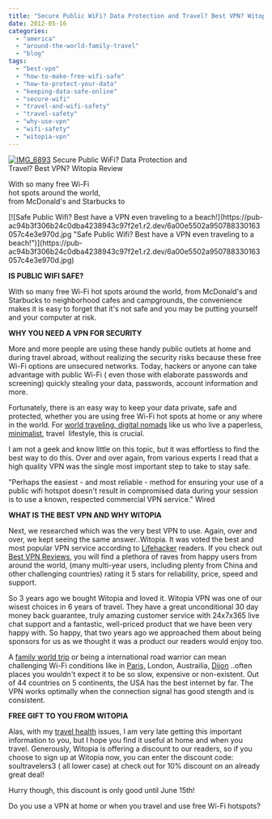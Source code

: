 ```yaml
---
title: "Secure Public WiFi? Data Protection and Travel? Best VPN? Witopia Review"
date: 2012-05-16
categories: 
  - "america"
  - "around-the-world-family-travel"
  - "blog"
tags: 
  - "best-vpn"
  - "how-to-make-free-wifi-safe"
  - "how-to-protect-your-data"
  - "keeping-data-safe-online"
  - "secure-wifi"
  - "travel-and-wifi-safety"
  - "travel-safety"
  - "why-use-vpn"
  - "wifi-safety"
  - "witopia-vpn"
---
```


[![IMG_6893](https://pub-ac94b3f306b24c0dba4238943c97f2e1.r2.dev/6a00e5502a950788330167667020d0970b.jpg "IMG_6893")](https://pub-ac94b3f306b24c0dba4238943c97f2e1.r2.dev/6a00e5502a950788330167667020d0970b.jpg) Secure Public WiFi? Data Protection and  
Travel? Best VPN? Witopia Review  
  
With so many free Wi-Fi  
hot spots around the world,  
from McDonald's and Starbucks to

<!--more--> [![Safe Public Wifi? Best have a VPN even traveling to a beach!](https://pub-ac94b3f306b24c0dba4238943c97f2e1.r2.dev/6a00e5502a950788330163057c4e3e970d.jpg "Safe Public Wifi? Best have a VPN even traveling to a beach!")](https://pub-ac94b3f306b24c0dba4238943c97f2e1.r2.dev/6a00e5502a950788330163057c4e3e970d.jpg)  
  
**IS PUBLIC WIFI SAFE?**  
  
With so many free Wi-Fi hot spots around the world, from McDonald's and Starbucks to neighborhood cafes and campgrounds, the convenience makes it is easy to forget that it's not safe and you may be putting yourself and your computer at risk.  
  
**WHY YOU NEED A VPN FOR SECURITY**  
  
More and more people are using these handy public outlets at home and during travel abroad, without realizing the security risks because these free Wi-Fi options are unsecured networks. Today, hackers or anyone can take advantage with public Wi-Fi ( even those with elaborate passwords and screening) quickly stealing your data, passwords, account information and more.  
  
Fortunately, there is an easy way to keep your data private, safe and protected, whether you are using free Wi-Fi hot spots at home or any where in the world. For [world traveling, digital nomads](http://soultravelers3new.local/2009/04/how-to-travel-the-world-as-a-digital-nomad-family.html "world traveling digital nomads") like us who live a paperless, [minimalist](http://soultravelers3new.local/2011/08/minimalist-living-family-travel-lifestyle-books.html "minimalist lifestyle"), travel  lifestyle, this is crucial.  
  
I am not a geek and know little on this topic, but it was effortless to find the best way to do this. Over and over again, from various experts I read that a high quality VPN was the single most important step to take to stay safe.  
  
  
"Perhaps the easiest - and most reliable - method for ensuring your use of a public wifi hotspot doesn't result in compromised data during your session is to use a known, respected commercial VPN service." Wired  
  

**WHAT IS THE BEST VPN AND WHY WITOPIA**  
  
Next, we researched which was the very best VPN to use. Again, over and over, we kept seeing the same answer..Witopia. It was voted the best and  most popular VPN service according to [Lifehacker](http://lifehacker.com/5761226/best-vpn-service-provider-witopia "lifehackers best vpn") readers. If you check out [Best VPN Reviews](http://www.vpnreviews.com/?p=84 "best vpn reviews"), you will find a plethora of raves from happy users from around the world, (many multi-year users, including plenty from China and other challenging countries) rating it 5 stars for reliability, price, speed and support.  
  
So 3 years ago we bought Witopia and loved it. Witopia VPN was one of our wisest choices in 6 years of travel. They have a great unconditional 30 day money back guarantee, truly amazing customer service with 24x7x365 live chat support and a fantastic, well-priced product that we have been very happy with. So happy, that two years ago we approached them about being sponsors for us as we thought it was a product our readers would enjoy too.  
  
A [family world trip](http://soultravelers3new.local/2010/09/8-reasons-for-a-family-world-trip-international-vacations-holidays-abroad-longterm-travel-rtw.html "a family world trip") or being a international road warrior can mean challenging Wi-Fi conditions like in [Paris,](http://soultravelers3new.local/2010/10/free-wifi-travel-office-paris-digital-nomad-technomad-minimalist-workshift-mobile-work-on-the-road.html "paris free wifi") London, Austrailia, [Dijon](http://soultravelers3new.local/2006/10/laptop-madness.html "wifi madness in europe") ..often places you wouldn't expect it to be so slow, expensive or non-existent. Out of 44 countries on 5 continents, the USA has the best internet by far. The VPN works optimally when the connection signal has good stength and is consistent.  
  
  
**FREE GIFT TO YOU FROM WITOPIA**  
  
Alas, with my [travel health](http://soultravelers3new.local/2011/09/travel-health-secrets-for-long-term-digital-nomads.html "travel health") issues, I am very late getting this important information to you, but I hope you find it useful at home and when you travel. Generously, Witopia is offering a discount to our readers, so if you choose to sign up at Witopia now, you can enter the discount code: soultravelers3 ( all lower case) at check out for 10% discount on an already great deal!  
  
Hurry though, this discount is only good until June 15th!  
  
Do you use a VPN at home or when you travel and use free Wi-Fi hotspots?
